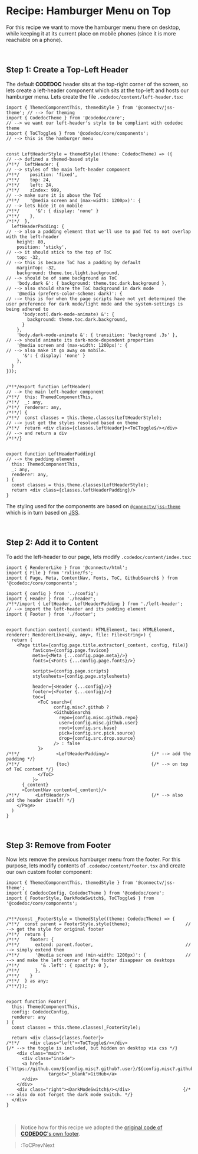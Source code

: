 # Recipe: Hamburger Menu on Top

For this recipe we want to move the hamburger menu there on desktop,
while keeping it at its current place on mobile phones (since it is more reachable on a phone).

<br>

## Step 1: Create a Top-Left Header

The default **CODEDOC** header sits at the top-right corner of the screen, so lets create a 
left-header component which sits at the top-left and hosts our hamburger menu. Lets create
the file `.codedoc/content/left-header.tsx`:

```tsx | .codedoc/content/left-header.tsx
import { ThemedComponentThis, themedStyle } from '@connectv/jss-theme'; // --> for theming
import { CodedocTheme } from '@codedoc/core';                           // --> we want our left-header's style to be compliant with codedoc theme
import { ToCToggle$ } from '@codedoc/core/components';                  // --> this is the hamburger menu


const LeftHeaderStyle = themedStyle((theme: CodedocTheme) => ({         // --> defined a themed-based style
/*!*/  leftHeader: {                                                         // --> styles of the main left-header component
/*!*/    position: 'fixed',
/*!*/    top: 24,
/*!*/    left: 24,
/*!*/    zIndex: 999,                                                        // --> make sure it is above the ToC
/*!*/    '@media screen and (max-width: 1200px)': {                          // --> lets hide it on mobile
/*!*/      '&': { display: 'none' }
/*!*/    },
/*!*/  },
  leftHeaderPadding: {                                                  // --> also a padding element that we'll use to pad ToC to not overlap with the left-header
    height: 80,
    position: 'sticky',                                                 // --> it should stick to the top of ToC
    top: -32,                                                           // --> this is because ToC has a padding by default
    marginTop: -32,
    background: theme.toc.light.background,                             // --> should be of same background as ToC
    'body.dark &': { background: theme.toc.dark.background },           // --> also should share the ToC background in dark mode
    '@media (prefers-color-scheme: dark)': {                            // --> this is for when the page scripts have not yet determined the user preference for dark mode/light mode and the system-settings is being adhered to
      'body:not(.dark-mode-animate) &': {
        background: theme.toc.dark.background,
      }
    },
    'body.dark-mode-animate &': { transition: 'background .3s' },       // --> should animate its dark-mode-dependent properties
    '@media screen and (max-width: 1200px)': {                          // --> also make it go away on mobile.
      '&': { display: 'none' }
    },
  }
}));


/*!*/export function LeftHeader(                                              // --> the main left-header component
/*!*/  this: ThemedComponentThis,
/*!*/  _: any,
/*!*/  renderer: any,
/*!*/) {
/*!*/  const classes = this.theme.classes(LeftHeaderStyle);                   // --> just get the styles resolved based on theme
/*!*/  return <div class={classes.leftHeader}><ToCToggle$/></div>             // --> and return a div
/*!*/}


export function LeftHeaderPadding(                                      // --> the padding element
  this: ThemedComponentThis,
  _: any,
  renderer: any,
) {
  const classes = this.theme.classes(LeftHeaderStyle);
  return <div class={classes.leftHeaderPadding}/>
}
```

The styling used for the components are based on [`@connectv/jss-theme`](https://github.com/CONNECT-platform/connective-jss-theme)
which is in turn based on [JSS](https://cssinjs.org/).

<br>

## Step 2: Add it to Content

To add the left-header to our page, lets modify `.codedoc/content/index.tsx`:

```tsx | .codedoc/content/index.tsx
import { RendererLike } from '@connectv/html';
import { File } from 'rxline/fs';
import { Page, Meta, ContentNav, Fonts, ToC, GithubSearch$ } from '@codedoc/core/components';

import { config } from '../config';
import { Header } from './header';
/*!*/import { LeftHeader, LeftHeaderPadding } from './left-header';          // --> import the left-header and its padding element
import { Footer } from './footer';


export function content(_content: HTMLElement, toc: HTMLElement, renderer: RendererLike<any, any>, file: File<string>) {
  return (
    <Page title={config.page.title.extractor(_content, config, file)}
          favicon={config.page.favicon}
          meta={<Meta {...config.page.meta}/>}
          fonts={<Fonts {...config.page.fonts}/>}

          scripts={config.page.scripts}
          stylesheets={config.page.stylesheets}

          header={<Header {...config}/>}
          footer={<Footer {...config}/>}
          toc={
            <ToC search={
                  config.misc?.github ? 
                  <GithubSearch$
                    repo={config.misc.github.repo}
                    user={config.misc.github.user}
                    root={config.src.base}
                    pick={config.src.pick.source}
                    drop={config.src.drop.source}
                  /> : false
            }>
/*!*/              <LeftHeaderPadding/>                {/* --> add the padding */}
/*!*/              {toc}                               {/* --> on top of ToC content */}
            </ToC>
          }>
      {_content}
      <ContentNav content={_content}/>
/*!*/      <LeftHeader/>                               {/* --> also add the header itself! */}
    </Page>
  )
}
```

<br>

## Step 3: Remove from Footer

Now lets remove the previous hamburger menu from the footer. For this purpose, lets modify contents
of `.codedoc/content/footer.tsx` and create our own custom footer component:

```tsx | .codedoc/content/footer.tsx
import { ThemedComponentThis, themedStyle } from '@connectv/jss-theme';
import { CodedocConfig, CodedocTheme } from '@codedoc/core';
import { FooterStyle, DarkModeSwitch$, ToCToggle$ } from '@codedoc/core/components';


/*!*/const _FooterStyle = themedStyle((theme: CodedocTheme) => {
/*!*/  const parent = FooterStyle.style(theme);                     // --> get the style for original footer
/*!*/  return {
/*!*/    footer: {
/*!*/      extend: parent.footer,                                   // --> simply extend them
/*!*/      '@media screen and (min-width: 1200px)': {               // --> and make the left corner of the footer disappear on desktops
/*!*/        '& .left': { opacity: 0 },
/*!*/      },
/*!*/    }
/*!*/  } as any;
/*!*/});


export function Footer(
  this: ThemedComponentThis,
  config: CodedocConfig, 
  renderer: any
) {
  const classes = this.theme.classes(_FooterStyle);

  return <div class={classes.footer}>
/*!*/    <div class="left"><ToCToggle$/></div>                          {/* --> the toggle is included, but hidden on desktop via css */}
    <div class="main">
      <div class="inside">
      <a href={`https://github.com/${config.misc?.github?.user}/${config.misc?.github?.repo}/`}
                target="_blank">GitHub</a>
      </div>
    </div>
    <div class="right"><DarkModeSwitch$/></div>                    {/* --> also do not forget the dark mode switch. */}
  </div>
}
```
<br>

> Notice how for this recipe we adopted the [original code of **CODEDOC**'s own footer](https://github.com/CONNECT-platform/codedoc/blob/master/src/components/page/footer/index.tsx).


> :ToCPrevNext